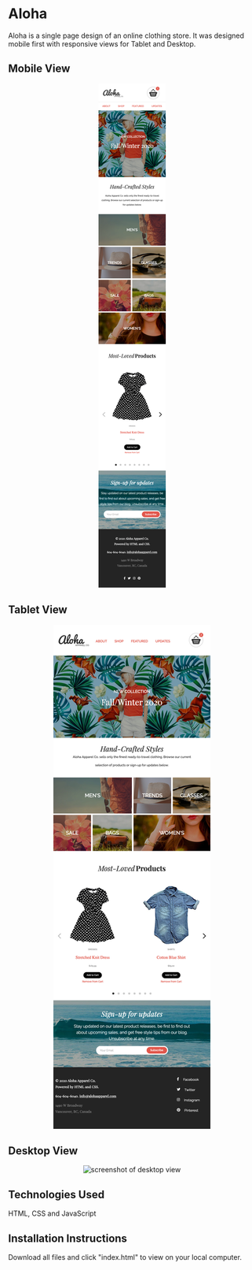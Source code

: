 # Aloha

Aloha is a single page design of an online clothing store. It was designed mobile first with responsive views for Tablet and Desktop.

## Mobile View

<p align="center">
  <img src="https://github.com/jsaputo1/aloha/blob/master/docs/aloha-mobile-view.png" alt="screenshot of mobile view">
  <p>

## Tablet View

<p align="center">

  <img src="https://github.com/jsaputo1/aloha/blob/master/docs/aloha-tablet-view.jpg" alt="screenshot of tablet view">
  </p>

## Desktop View

<p align="center">

  <img src="https://github.com/jsaputo1/aloha/blob/master/docs/aloha-desktop-view.jpg" alt="screenshot of desktop view">
</p>

## Technologies Used

HTML, CSS and JavaScript

## Installation Instructions

Download all files and click "index.html" to view on your local computer.
